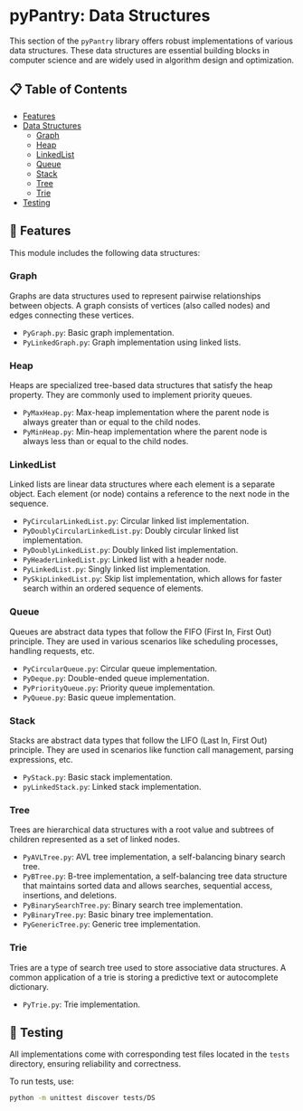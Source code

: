 
# pyPantry: Data Structures

This section of the `pyPantry` library offers robust implementations of various data structures. These data structures are essential building blocks in computer science and are widely used in algorithm design and optimization.

## 📋 Table of Contents

- [Features](#features)
- [Data Structures](#data-structures)
  - [Graph](#graph)
  - [Heap](#heap)
  - [LinkedList](#linkedlist)
  - [Queue](#queue)
  - [Stack](#stack)
  - [Tree](#tree)
  - [Trie](#trie)
- [Testing](#testing)

## 🌟 Features

This module includes the following data structures:

### Graph

Graphs are data structures used to represent pairwise relationships between objects. A graph consists of vertices (also called nodes) and edges connecting these vertices.

- `PyGraph.py`: Basic graph implementation.
- `PyLinkedGraph.py`: Graph implementation using linked lists.

### Heap

Heaps are specialized tree-based data structures that satisfy the heap property. They are commonly used to implement priority queues.

- `PyMaxHeap.py`: Max-heap implementation where the parent node is always greater than or equal to the child nodes.
- `PyMinHeap.py`: Min-heap implementation where the parent node is always less than or equal to the child nodes.

### LinkedList

Linked lists are linear data structures where each element is a separate object. Each element (or node) contains a reference to the next node in the sequence.

- `PyCircularLinkedList.py`: Circular linked list implementation.
- `PyDoublyCircularLinkedList.py`: Doubly circular linked list implementation.
- `PyDoublyLinkedList.py`: Doubly linked list implementation.
- `PyHeaderLinkedList.py`: Linked list with a header node.
- `PyLinkedList.py`: Singly linked list implementation.
- `PySkipLinkedList.py`: Skip list implementation, which allows for faster search within an ordered sequence of elements.

### Queue

Queues are abstract data types that follow the FIFO (First In, First Out) principle. They are used in various scenarios like scheduling processes, handling requests, etc.

- `PyCircularQueue.py`: Circular queue implementation.
- `PyDeque.py`: Double-ended queue implementation.
- `PyPriorityQueue.py`: Priority queue implementation.
- `PyQueue.py`: Basic queue implementation.

### Stack

Stacks are abstract data types that follow the LIFO (Last In, First Out) principle. They are used in scenarios like function call management, parsing expressions, etc.

- `PyStack.py`: Basic stack implementation.
- `pyLinkedStack.py`: Linked stack implementation.

### Tree

Trees are hierarchical data structures with a root value and subtrees of children represented as a set of linked nodes.

- `PyAVLTree.py`: AVL tree implementation, a self-balancing binary search tree.
- `PyBTree.py`: B-tree implementation, a self-balancing tree data structure that maintains sorted data and allows searches, sequential access, insertions, and deletions.
- `PyBinarySearchTree.py`: Binary search tree implementation.
- `PyBinaryTree.py`: Basic binary tree implementation.
- `PyGenericTree.py`: Generic tree implementation.

### Trie

Tries are a type of search tree used to store associative data structures. A common application of a trie is storing a predictive text or autocomplete dictionary.

- `PyTrie.py`: Trie implementation.

## 🧪 Testing

All implementations come with corresponding test files located in the `tests` directory, ensuring reliability and correctness.

To run tests, use:
```bash
python -m unittest discover tests/DS
```